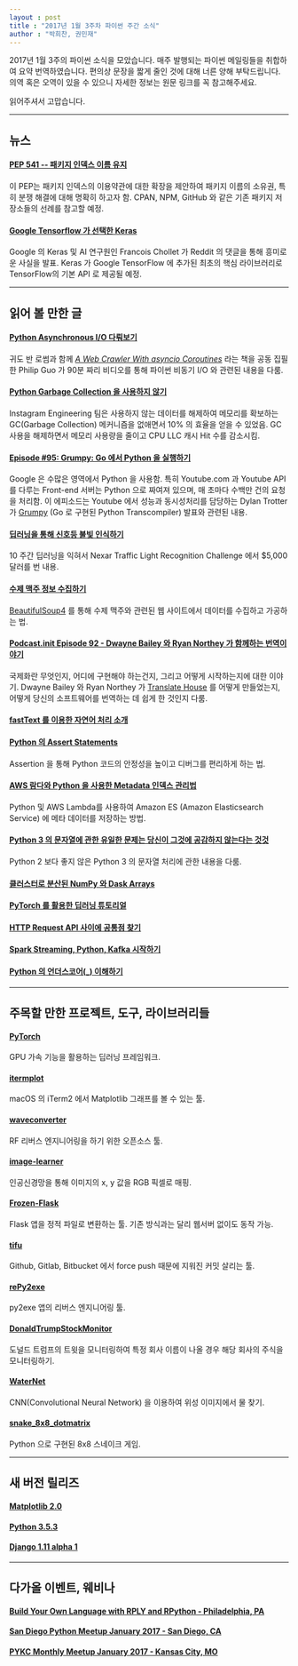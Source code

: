 ```yaml
---
layout : post
title : "2017년 1월 3주차 파이썬 주간 소식"
author : "박희찬, 권민재" 
---
```


2017년 1월 3주의 파이썬 소식을 모았습니다. 매주 발행되는 파이썬 메일링들을 취합하여 요약 번역하였습니다. 편의상 문장을 짧게 줄인 것에 대해 너른 양해 부탁드립니다. 의역 혹은 오역이 있을 수 있으니 자세한 정보는 원문 링크를 꼭 참고해주세요.

읽어주셔서 고맙습니다.

----

## 뉴스

#### [PEP 541 -- 패키지 인덱스 이름 유지](https://www.python.org/dev/peps/pep-0541/)
이 PEP는 패키지 인덱스의 이용약관에 대한 확장을 제안하여 패키지 이름의 소유권, 특히 분쟁 해결에 대해 명확히 하고자 함. CPAN, NPM, GitHub 와 같은 기존 패키지 저장소들의 선례를 참고할 예정.

#### [Google Tensorflow 가 선택한 Keras](http://www.fast.ai/2017/01/03/keras/)
Google 의 Keras 및 AI 연구원인 Francois Chollet 가 Reddit 의 댓글을 통해 흥미로운 사실을 발표. Keras 가 Google TensorFlow 에 추가된 최초의 핵심 라이브러리로 TensorFlow의 기본 API 로 제공될 예정.

----

## 읽어 볼 만한 글

#### [Python Asynchronous I/O 다뤄보기](http://pgbovine.net/python-async-io-walkthrough.htm)
귀도 반 로썸과 함께 _[A Web Crawler With asyncio Coroutines](http://www.aosabook.org/en/500L/a-web-crawler-with-asyncio-coroutines.html)_ 라는 책을 공동 집필한 Philip Guo 가 90분 짜리 비디오를 통해 파이썬 비동기 I/O 와 관련된 내용을 다룸.

#### [Python Garbage Collection 을 사용하지 않기 ](https://engineering.instagram.com/dismissing-python-garbage-collection-at-instagram-4dca40b29172#.kgk00t4nq)
Instagram Engineering 팀은 사용하지 않는 데이터를 해제하여 메모리를 확보하는 GC(Garbage Collection) 메커니즘을 없애면서 10% 의 효율을 얻을 수 있었음. GC 사용을 해제하면서 메모리 사용량을 줄이고 CPU LLC 캐시 Hit 수를 감소시킴.

#### [Episode #95: Grumpy: Go 에서 Python 을 실행하기](https://talkpython.fm/episodes/show/95/grumpy-running-python-on-go)
Google 은 수많은 영역에서 Python 을 사용함. 특히 Youtube.com 과 Youtube API 를 다루는 Front-end 서버는 Python 으로 짜여져 있으며, 매 초마다 수백만 건의 요청을 처리함. 이 에피소드는 Youtube 에서 성능과 동시성처리를 담당하는 Dylan Trotter 가 [Grumpy](https://github.com/google/grumpy) (Go 로 구현된 Python Transcompiler) 발표와 관련된 내용.

#### [딥러닝을 통해 신호등 불빛 인식하기](https://medium.freecodecamp.com/recognizing-traffic-lights-with-deep-learning-23dae23287cc#.ddip10vrf)
10 주간 딥러닝을 익혀서 Nexar Traffic Light Recognition Challenge 에서 $5,000 달러를 번 내용.

#### [수제 맥주 정보 수집하기](http://www.jeannicholashould.com/python-web-scraping-tutorial-for-craft-beers.html)
[BeautifulSoup4](https://www.crummy.com/software/BeautifulSoup/) 를 통해 수제 맥주와 관련된 웹 사이트에서 데이터를 수집하고 가공하는 법.

#### [Podcast.__init__ Episode 92 - Dwayne Bailey 와 Ryan Northey 가 함께하는 번역이야기](https://www.podcastinit.com/episode-92-translate-house-with-dwayne-bailey-and-ryan-northey/)
국제화란 무엇인지, 어디에 구현해야 하는건지, 그리고 어떻게 시작하는지에 대한 이야기. Dwayne Bailey 와 Ryan Northey 가 [Translate House](http://translatehouse.org/) 를 어떻게 만들었는지, 어떻게 당신의 소프트웨어를 번역하는 데 쉽게 한 것인지 다룸.

#### [fastText 를 이용한 자연어 처리 소개](https://github.com/miguelgfierro/sciblog_support/blob/master/Intro_to_NLP_with_fastText/Intro_to_NLP.ipynb)

#### [Python 의 Assert Statements](https://dbader.org/blog/python-assert-tutorial)
Assertion 을 통해 Python 코드의 안정성을 높이고 디버그를 편리하게 하는 법.

#### [AWS 람다와 Python 을 사용한 Metadata 인덱스 관리법](https://aws.amazon.com/ko/blogs/database/indexing-metadata-in-amazon-elasticsearch-service-using-aws-lambda-and-python/)
Python 및 AWS Lambda를 사용하여 Amazon ES (Amazon Elasticsearch Service) 에 메타 데이터를 저장하는 방법.

#### [Python 3 의 문자열에 관한 유일한 문제는 당신이 그것에 공감하지 않는다는 것것](http://sircmpwn.github.io/2017/01/13/The-problem-with-Python-3.html)
Python 2 보다 좋지 않은 Python 3 의 문자열 처리에 관한 내용을 다룸.

#### [클러스터로 분산된 NumPy 와 Dask Arrays](http://matthewrocklin.com/blog/work/2017/01/17/dask-images)


#### [PyTorch 를 활용한 딥러닝 튜토리얼](https://iamtrask.github.io/2017/01/15/pytorch-tutorial/)


#### [HTTP Request API 사이에 공통점 찾기](https://snarky.ca/looking-for-commonality-among-http-request-apis/)


#### [Spark Streaming, Python, Kafka 시작하기](https://www.rittmanmead.com/blog/2017/01/getting-started-with-spark-streaming-with-python-and-kafka/)


#### [Python 의 언더스코어(_) 이해하기](https://hackernoon.com/understanding-the-underscore-of-python-309d1a029edc#.tma303a5z)


----

## 주목할 만한 프로젝트, 도구, 라이브러리들

#### [PyTorch](http://pytorch.org/)
GPU 가속 기능을 활용하는 딥러닝 프레임워크.

#### [itermplot](https://github.com/daleroberts/itermplot)
macOS 의 iTerm2 에서 Matplotlib 그래프를 볼 수 있는 툴.

#### [waveconverter](https://github.com/paulgclark/waveconverter)
RF 리버스 엔지니어링을 하기 위한 오픈소스 툴.

#### [image-learner](https://github.com/schenker/image-learner/)
인공신경망을 통해 이미지의 x, y 값을 RGB 픽셀로 매핑.

#### [Frozen-Flask](https://github.com/Frozen-Flask/Frozen-Flask)
Flask 앱을 정적 파일로 변환하는 툴. 기존 방식과는 달리 웹서버 없이도 동작 가능.

#### [tifu](https://github.com/c0riolis/tifu)
Github, Gitlab, Bitbucket 에서 force push 때문에 지워진 커밋 살리는 툴.

#### [rePy2exe](https://github.com/4w4k3/rePy2exe)
py2exe 앱의 리버스 엔지니어링 툴.

#### [DonaldTrumpStockMonitor](https://github.com/Mhyles/DonaldTrumpStockMonitor)
도널드 트럼프의 트윗을 모니터링하여 특정 회사 이름이 나올 경우 해당 회사의 주식을 모니터링하기.

#### [WaterNet](https://github.com/treigerm/WaterNet)
CNN(Convolutional Neural Network) 을 이용하여 위성 이미지에서 물 찾기.

#### [snake_8x8_dotmatrix](https://github.com/lucasbrambrink/snake_8x8_dotmatrix)
Python 으로 구현된 8x8 스네이크 게임.

----

## 새 버전 릴리즈

#### [Matplotlib 2.0](https://github.com/matplotlib/matplotlib/releases)

#### [Python 3.5.3](https://www.python.org/downloads/release/python-353/)

#### [Django 1.11 alpha 1](https://www.djangoproject.com/weblog/2017/jan/17/django-111-alpha-1/)

----

## 다가올 이벤트, 웨비나

#### [Build Your Own Language with RPLY and RPython - Philadelphia­, PA](https://www.meetup.com/ko-KR/phillypug/events/236726527/?eventId=236726527)

#### [San Diego Python Meetup January 2017 - San Diego, CA](https://www.meetup.com/ko-KR/pythonsd/events/236030102/?eventId=236030102&chapter_analytics_code=UA-40853911-1)

#### [PYKC Monthly Meetup January 2017 - Kansas City, MO](https://www.meetup.com/ko-KR/pythonkc/events/232904085/?eventId=232904085)


